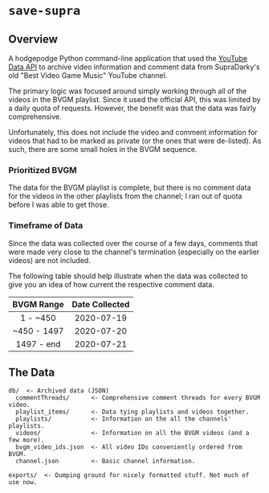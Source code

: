 # `save-supra`
## Overview
A hodgepodge Python command-line application that used the [YouTube Data API](https://developers.google.com/youtube/v3/docs)
to archive video information and  comment data from SupraDarky's old "Best Video
Game Music" YouTube channel.

The primary logic was focused around simply working through all of the videos in
the BVGM playlist. Since it used the official API, this was limited by a daily
quota of requests. However, the benefit was that the data was fairly comprehensive.

Unfortunately, this does not include the video and comment information for videos
that had to be marked as private (or the ones that were de-listed). As such,
there are some small holes in the BVGM sequence.

### Prioritized BVGM
The data for the BVGM playlist is complete, but there is no comment
data for the videos in the other playlists from the channel; I ran out of quota
before I was able to get those.

### Timeframe of Data
Since the data was collected over the course of a few days, comments that were
made very close to the channel's termination (especially on the earlier videos)
are not included.

The following table should help illustrate when the data was collected to give
you an idea of how current the respective comment data.

| BVGM Range  | Date Collected |
|:-----------:|:--------------:|
| 1 - ~450    | 2020-07-19     |
| ~450 - 1497 | 2020-07-20     |
| 1497 - end  | 2020-07-21     |

## The Data
```
db/  <- Archived data (JSON)
  commentThreads/      <- Comprehensive comment threads for every BVGM video.
  playlist_items/      <- Data tying playlists and videos together.
  playlists/           <- Information on the all the channels' playlists.
  videos/              <- Information on all the BVGM videos (and a few more).
  bvgm_video_ids.json  <- All video IDs conveniently ordered from BVGM.
  channel.json         <- Basic channel information.

exports/  <- Dumping ground for nicely formatted stuff. Not much of use now.
```

